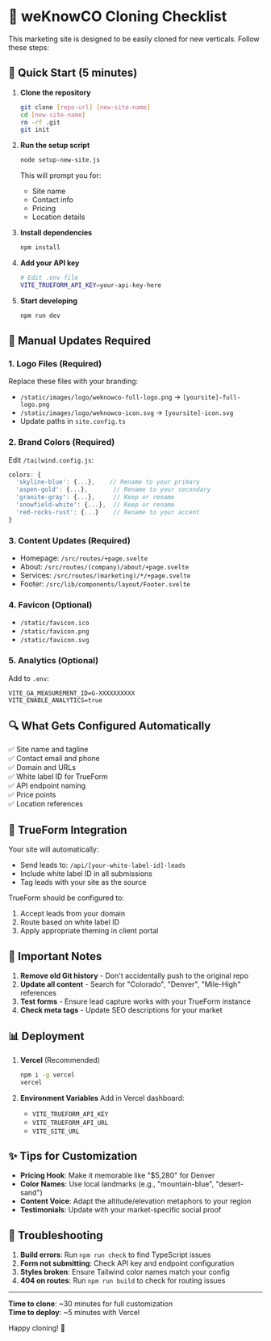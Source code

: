 # 🚀 weKnowCO Cloning Checklist

This marketing site is designed to be easily cloned for new verticals. Follow these steps:

## 🎯 Quick Start (5 minutes)

1. **Clone the repository**
   ```bash
   git clone [repo-url] [new-site-name]
   cd [new-site-name]
   rm -rf .git
   git init
   ```

2. **Run the setup script**
   ```bash
   node setup-new-site.js
   ```
   This will prompt you for:
   - Site name
   - Contact info
   - Pricing
   - Location details

3. **Install dependencies**
   ```bash
   npm install
   ```

4. **Add your API key**
   ```bash
   # Edit .env file
   VITE_TRUEFORM_API_KEY=your-api-key-here
   ```

5. **Start developing**
   ```bash
   npm run dev
   ```

## 📝 Manual Updates Required

### 1. **Logo Files** (Required)
Replace these files with your branding:
- `/static/images/logo/weknowco-full-logo.png` → `[yoursite]-full-logo.png`
- `/static/images/logo/weknowco-icon.svg` → `[yoursite]-icon.svg`
- Update paths in `site.config.ts`

### 2. **Brand Colors** (Required)
Edit `/tailwind.config.js`:
```js
colors: {
  'skyline-blue': {...},    // Rename to your primary
  'aspen-gold': {...},       // Rename to your secondary
  'granite-gray': {...},     // Keep or rename
  'snowfield-white': {...},  // Keep or rename
  'red-rocks-rust': {...}    // Rename to your accent
}
```

### 3. **Content Updates** (Required)
- Homepage: `/src/routes/+page.svelte`
- About: `/src/routes/(company)/about/+page.svelte`
- Services: `/src/routes/(marketing)/*/+page.svelte`
- Footer: `/src/lib/components/layout/Footer.svelte`

### 4. **Favicon** (Optional)
- `/static/favicon.ico`
- `/static/favicon.png`
- `/static/favicon.svg`

### 5. **Analytics** (Optional)
Add to `.env`:
```
VITE_GA_MEASUREMENT_ID=G-XXXXXXXXXX
VITE_ENABLE_ANALYTICS=true
```

## 🔍 What Gets Configured Automatically

✅ Site name and tagline  
✅ Contact email and phone  
✅ Domain and URLs  
✅ White label ID for TrueForm  
✅ API endpoint naming  
✅ Price points  
✅ Location references  

## 🤝 TrueForm Integration

Your site will automatically:
- Send leads to: `/api/[your-white-label-id]-leads`
- Include white label ID in all submissions
- Tag leads with your site as the source

TrueForm should be configured to:
1. Accept leads from your domain
2. Route based on white label ID
3. Apply appropriate theming in client portal

## 🚨 Important Notes

1. **Remove old Git history** - Don't accidentally push to the original repo
2. **Update all content** - Search for "Colorado", "Denver", "Mile-High" references
3. **Test forms** - Ensure lead capture works with your TrueForm instance
4. **Check meta tags** - Update SEO descriptions for your market

## 📊 Deployment

1. **Vercel** (Recommended)
   ```bash
   npm i -g vercel
   vercel
   ```

2. **Environment Variables**
   Add in Vercel dashboard:
   - `VITE_TRUEFORM_API_KEY`
   - `VITE_TRUEFORM_API_URL`
   - `VITE_SITE_URL`

## ✨ Tips for Customization

- **Pricing Hook**: Make it memorable like "$5,280" for Denver
- **Color Names**: Use local landmarks (e.g., "mountain-blue", "desert-sand")
- **Content Voice**: Adapt the altitude/elevation metaphors to your region
- **Testimonials**: Update with your market-specific social proof

## 🐛 Troubleshooting

1. **Build errors**: Run `npm run check` to find TypeScript issues
2. **Form not submitting**: Check API key and endpoint configuration
3. **Styles broken**: Ensure Tailwind color names match your config
4. **404 on routes**: Run `npm run build` to check for routing issues

---

**Time to clone**: ~30 minutes for full customization  
**Time to deploy**: ~5 minutes with Vercel  

Happy cloning! 🎉